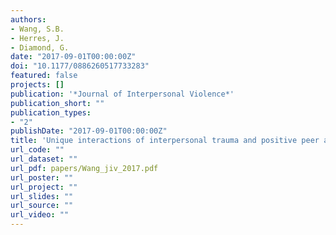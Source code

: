```yaml
---
authors:
- Wang, S.B.
- Herres, J.
- Diamond, G.
date: "2017-09-01T00:00:00Z"
doi: "10.1177/0886260517733283"
featured: false
projects: []
publication: '*Journal of Interpersonal Violence*'
publication_short: ""
publication_types:
- "2"
publishDate: "2017-09-01T00:00:00Z"
title: 'Unique interactions of interpersonal trauma and positive peer and family experiences on traumatic distress among adolescent and young adult primary care patients'
url_code: ""
url_dataset: ""
url_pdf: papers/Wang_jiv_2017.pdf
url_poster: ""
url_project: ""
url_slides: ""
url_source: ""
url_video: ""
---
```


